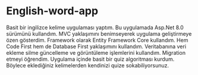 # English-word-app
Basit bir ingilizce kelime uygulaması yaptım. Bu uygulamada Asp.Net 8.0 sürümünü kullandım. MVC yaklaşımını benimseyerek uygulama geliştirmeye özen gösterdim. Framework olarak Entity Framework Core kullandım. Hem Code First hem de Database First yaklaşımını kullandım. Veritabanına veri ekleme silme güncelleme ve görüntüleme işlemlerini kullandım. Migration etmeyi öğrendim. Uygulama içinde basit bir quiz algoritması kurdum. Böylece eklediğiniz kelimelerden kendinizi quize sokabiliyorsunuz. 
